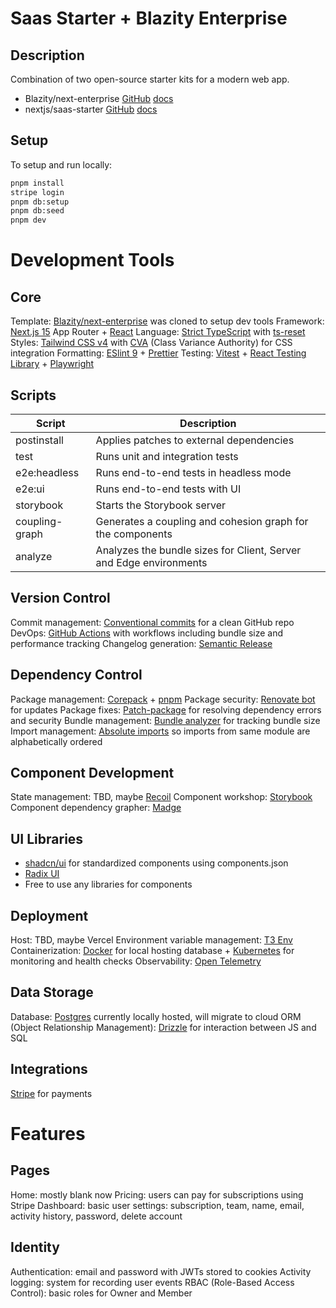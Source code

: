 # Saas Starter + Blazity Enterprise

## Description

Combination of two open-source starter kits for a modern web app.

- Blazity/next-enterprise [GitHub](https://github.com/Blazity/next-enterprise) [docs](https://docs.blazity.com/next-enterprise)
- nextjs/saas-starter [GitHub](https://github.com/nextjs/saas-starter) [docs](https://vercel.com/templates/authentication/next-js-saas-starter)


## Setup

To setup and run locally:

```cmd
pnpm install
stripe login
pnpm db:setup
pnpm db:seed
pnpm dev
```

# Development Tools

## Core

Template: [Blazity/next-enterprise](https://github.com/Blazity/next-enterprise) was cloned to setup dev tools
Framework: [Next.js 15](https://nextjs.org/) App Router + [React](https://react.dev/)
Language: [Strict TypeScript](https://www.typescriptlang.org/) with [ts-reset](https://github.com/total-typescript/ts-reset)
Styles: [Tailwind CSS v4](https://tailwindcss.com/) with [CVA](http://cva.style/) (Class Variance Authority) for CSS integration
Formatting: [ESlint 9](https://eslint.org/) + [Prettier](https://prettier.io/)
Testing: [Vitest](https://vitest.dev) + [React Testing Library](https://testing-library.com/react) + [Playwright](https://playwright.dev/)

## Scripts

| Script | Description |
|--------|-------------|
| postinstall | Applies patches to external dependencies |
| test | Runs unit and integration tests |
| e2e:headless | Runs end-to-end tests in headless mode |
| e2e:ui | Runs end-to-end tests with UI |
| storybook | Starts the Storybook server |
| coupling-graph | Generates a coupling and cohesion graph for the components |
| analyze | Analyzes the bundle sizes for Client, Server and Edge environments |

## Version Control

Commit management: [Conventional commits](https://www.conventionalcommits.org/) for a clean GitHub repo
DevOps: [GitHub Actions](https://github.com/features/actions) with workflows including bundle size and performance tracking
Changelog generation: [Semantic Release](https://github.com/semantic-release/semantic-release)

## Dependency Control

Package management: [Corepack](https://github.com/nodejs/corepack) + [pnpm](https://pnpm.io/)
Package security: [Renovate bot](https://www.whitesourcesoftware.com/free-developer-tools/renovate) for updates
Package fixes: [Patch-package](https://www.npmjs.com/package/patch-package) for resolving dependency errors and security
Bundle management: [Bundle analyzer](https://www.npmjs.com/package/@next/bundle-analyzer) for tracking bundle size
Import management: [Absolute imports](https://nextjs.org/docs/advanced-features/module-path-aliases) so imports from same module are alphabetically ordered

## Component Development

State management: TBD, maybe [Recoil](https://recoiljs.org/)
Component workshop: [Storybook](https://storybook.js.org/)
Component dependency grapher: [Madge](https://github.com/pahen/madge)

## UI Libraries

- [shadcn/ui](https://ui.shadcn.com/) for standardized components using components.json
- [Radix UI](https://www.radix-ui.com/)
- Free to use any libraries for components

## Deployment

Host: TBD, maybe Vercel
Environment variable management: [T3 Env](https://env.t3.gg/)
Containerization: [Docker](https://www.docker.com/get-started/) for local hosting database + [Kubernetes](https://kubernetes.io/docs/tasks/configure-pod-container/configure-liveness-readiness-startup-probes/) for monitoring and health checks
Observability: [Open Telemetry](https://opentelemetry.io/)

## Data Storage

Database: [Postgres](https://www.postgresql.org/) currently locally hosted, will migrate to cloud
ORM (Object Relationship Management): [Drizzle](https://orm.drizzle.team/) for interaction between JS and SQL

## Integrations

[Stripe](https://docs.stripe.com/stripe-cli) for payments

# Features

## Pages

Home: mostly blank now
Pricing: users can pay for subscriptions using Stripe
Dashboard: basic user settings: subscription, team, name, email, activity history, password, delete account

## Identity

Authentication: email and password with JWTs stored to cookies
Activity logging: system for recording user events
RBAC (Role-Based Access Control): basic roles for Owner and Member